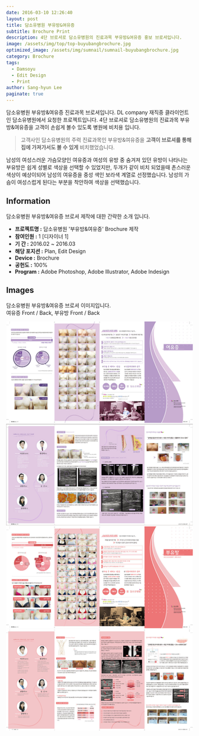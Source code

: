 ```yaml
---
date: 2016-03-10 12:26:40
layout: post
title: 담소유병원 부유방&여유증
subtitle: Brochure Print
description: 4단 브로셔로 담소유병원의 진료과목 부유방&여유증 홍보 브로셔입니다.
image: /assets/img/top/top-buyubangbrochure.jpg
optimized_image: /assets/img/sumnail/sumnail-buyubangbrochure.jpg
category: Brochure
tags:
  - Damsoyu
  - Edit Design
  - Print
author: Sang-hyun Lee
paginate: true
---
```



<link rel="stylesheet" href="/assets/css/slick.css">
<link rel="stylesheet" href="/assets/css/slick-theme.css">



담소유병원 부유방&여유증 진료과목 브로셔입니다.
DL company 재직중 클라이언트인 담소유병원에서 요청한 프로젝트입니다.
4단 브로셔로 담소유병원의 진료과목 부유방&여유증을 고객이 손쉽게 볼수 있도록 병원에 비치용 입니다.


> 고객사인 담소유병원의 주력 진료과목인 부유방&여유증을 **고객이 브로셔를 통해 집에 가져가서도 볼 수 있게** 비치했었습니다.

남성의 여성스러운 가슴모양인 여유증과 여성의 유방 중 숨겨져 있던 유방이 나타나는 부유방은 쉽게 성별로 색상을 선택할 수 있었지만, 두개가 같이 비치 되었을때 촌스러운 색상이 예상이되어
남성의 여유증을 중성 색인 보라색 계열로 선정했습니다. 남성의 가슴이 여성스럽게 된다는 부분을 착안하여 색상을 선택했습니다. 


<!--page-->

## Information

담소유병원 부유방&여유증 브로셔 제작에 대한 간략한 소개 입니다.

- **프로젝트명 :** 담소유병원 '부유방&여유증' Brochure 제작
- **참여인원 :** 1 [디자이너 1]
- **기 간 :** 2016.02 ~ 2016.03  
- **해당 포지션 :** Plan, Edit Design
- **Device :** Brochure
- **공헌도 :** 100%
- **Program :** Adobe Photoshop, Adobe Illustrator, Adobe Indesign


<!--page-->

## Images

담소유병원 부유방&여유증 브로셔 이미지입니다.<br>
여유증 Front / Back, 부유방 Front / Back  

<section class="quotes">
  <div class="bubble">
    <img src="/assets/img/slide/floating-brochure01.jpg" />
  </div>
  <div class="bubble">
    <img src="/assets/img/slide/floating-brochure02.jpg" /> 
  </div>
  <div class="bubble">
    <img src="/assets/img/slide/floating-brochure03.jpg" /> 
  </div>
  <div class="bubble">
    <img src="/assets/img/slide/floating-brochure04.jpg" /> 
  </div>
</section>


<p></p>
<p></p>

<!--page-->



<script type="text/javascript" src="https://cdnjs.cloudflare.com/ajax/libs/jquery/2.1.3/jquery.min.js"></script>
<script type="text/javascript" src="https://cdn.jsdelivr.net/jquery.slick/1.5.0/slick.min.js"></script>

<script>
	$('.quotes').slick({
  dots: true,
  infinite: true,
  autoplay: false,
  autoplaySpeed: 6000,
  speed: 800,
  slidesToShow: 1,
  adaptiveHeight: true
});
$( document ).ready(function() {
$('.no-fouc').removeClass('no-fouc');
});
</script>